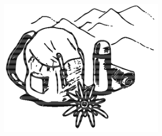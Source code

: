 ![image](https://github.com/frankyhub/LightBurn-MakerTour-2020/blob/master/M16%20Rucksack/Rucksack.png)
